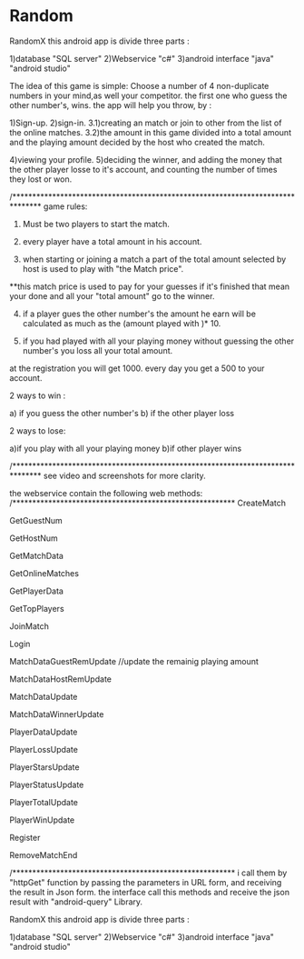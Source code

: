 # Random
RandomX this android app is divide three parts :

1)database "SQL server"
2)Webservice "c#"
3)android interface "java" "android studio"

The idea of this game is simple:
Choose a number of 4 non-duplicate numbers in your mind,as well your competitor.
the first one who guess the other number's, wins.
the app will help you throw, by :

1)Sign-up.
2)sign-in.
3.1)creating an match or join to other from the list of the online matches.
3.2)the amount in this game divided into a total amount and the playing amount decided by the host who created the match.

4)viewing your profile.
5)deciding the winner, and adding the money that the other player losse to it's account, and counting the number of times they lost or won.



/*******************************************************************************
game rules:
1) Must be two players to start the match.

2) every player have a total amount in his account.

3) when starting or joining a match a part of the total amount selected by host is used to play with "the Match price".

**this match price is used to pay for your guesses if it's finished that mean your done and all your "total amount" go to the winner.

4) if a player gues the other number's the amount he earn will be calculated as much as the (amount played with )* 10.

5) if you had played with all your playing money without guessing the other number's 
you loss all your total amount.

at the registration you will get 1000.
every day you get a 500 to your account.

2 ways to win :

a) if you guess the other number's
b) if the other player loss

2 ways to lose:

a)if you play with all your playing money
b)if other player wins

/*******************************************************************************
see video and screenshots for more clarity.


the webservice contain the following web methods:
/********************************************************
CreateMatch

GetGuestNum

GetHostNum

GetMatchData

GetOnlineMatches

GetPlayerData

GetTopPlayers

JoinMatch

Login

MatchDataGuestRemUpdate       //update the remainig playing amount

MatchDataHostRemUpdate

MatchDataUpdate

MatchDataWinnerUpdate

PlayerDataUpdate

PlayerLossUpdate

PlayerStarsUpdate

PlayerStatusUpdate

PlayerTotalUpdate

PlayerWinUpdate

Register

RemoveMatchEnd

/********************************************************
i call them by "httpGet" function by passing the parameters in URL form,
and receiving the result in Json form.
the interface call this methods and receive the json result with "android-query" Library.


RandomX
this android app is divide three parts :

1)database "SQL server"
2)Webservice "c#"
3)android interface "java" "android studio"

